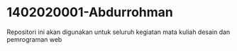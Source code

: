 # 1402020001-Abdurrohman
Repositori ini akan digunakan untuk seluruh kegiatan mata kuliah desain dan pemrograman web
